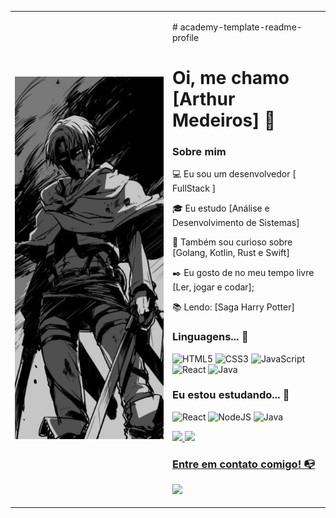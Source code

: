 <table>
  <tr>
    <td style="width: 50%;">
       <img src="https://github.com/medeirosdevv/medeirosdevv/blob/main/background-image.jpg" alt="Asuka" style="width: 200%; border: none;"/>
    </td>
    <td style="width: 50%; vertical-align: top;">
      <p># academy-template-readme-profile

# Oi, me chamo [Arthur Medeiros] 👋

### Sobre mim

💻 Eu sou um desenvolvedor [ FullStack ]

<!-- Isso é um comentário, não irá aparecer no seu perfil
(Abaixo você seleciona o curso que você está fazendo no momento) -->

🎓 Eu estudo [Análise e Desenvolvimento de Sistemas]

🔎 Também sou curioso sobre [Golang, Kotlin, Rust e Swift]

✒️ Eu gosto de no meu tempo livre [Ler, jogar e codar];

📚 Lendo: [Saga Harry Potter]

### Linguagens... 🔧

![HTML5](https://img.shields.io/badge/html5-%23E34F26.svg?style=for-the-badge&logo=html5&logoColor=white)
![CSS3](https://img.shields.io/badge/css3-%231572B6.svg?style=for-the-badge&logo=css3&logoColor=white)
![JavaScript](https://img.shields.io/badge/javascript-%23323330.svg?style=for-the-badge&logo=javascript&logoColor=%23F7DF1E)
![React](https://img.shields.io/badge/react-%2320232a.svg?style=for-the-badge&logo=react&logoColor=%2361DAFB)
![Java](https://img.shields.io/badge/java-%23ED8B00.svg?style=for-the-badge&logo=openjdk&logoColor=white)

### Eu estou estudando... 🧩
<!-- (Aqui você pode adicionar tecnologias que está estudando, inclusive para aumentar essa lista você listamos algumas das tecnologias ensinadas na nossa [Assinatura On Demand](https://cubos.academy/cubosondemand)) -->

![React](https://img.shields.io/badge/react-%2320232a.svg?style=for-the-badge&logo=react&logoColor=%2361DAFB)
![NodeJS](https://img.shields.io/badge/node.js-6DA55F?style=for-the-badge&logo=node.js&logoColor=white)
![Java](https://img.shields.io/badge/java-%23ED8B00.svg?style=for-the-badge&logo=openjdk&logoColor=white)


<div>
<a href="https://github.com/medeirosdevv">
<img height="180em" src="https://github-readme-stats.vercel.app/api/top-langs/?username=medeirosdevv&layout=compact&langs_count=7&theme=dracula"/>
<img height="180em" src="https://github-readme-stats.vercel.app/api?username=medeirosdevv&show_icons=true&theme=dracula&include_all_commits=true&count_private=true"/>
</div>

### Entre em contato comigo! 📭
<div>
<a href="https://instagram.com/arthurmpjf" target="_blank"><img src="https://img.shields.io/badge/-Instagram-%23E4405F?style=for-the-badge&logo=instagram&logoColor=white" target="_blank"></a>
</div>

</p>      
  </tr>
</table>
